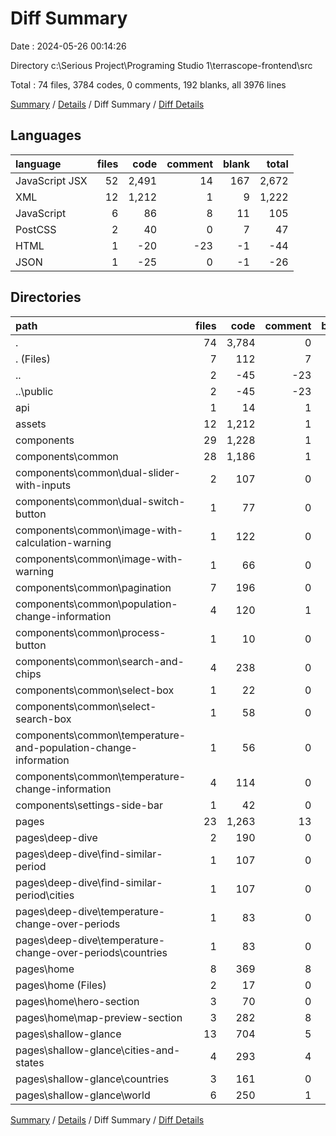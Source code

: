 # Diff Summary

Date : 2024-05-26 00:14:26

Directory c:\\Serious Project\\Programing Studio 1\\terrascope-frontend\\src

Total : 74 files,  3784 codes, 0 comments, 192 blanks, all 3976 lines

[Summary](results.md) / [Details](details.md) / Diff Summary / [Diff Details](diff-details.md)

## Languages
| language | files | code | comment | blank | total |
| :--- | ---: | ---: | ---: | ---: | ---: |
| JavaScript JSX | 52 | 2,491 | 14 | 167 | 2,672 |
| XML | 12 | 1,212 | 1 | 9 | 1,222 |
| JavaScript | 6 | 86 | 8 | 11 | 105 |
| PostCSS | 2 | 40 | 0 | 7 | 47 |
| HTML | 1 | -20 | -23 | -1 | -44 |
| JSON | 1 | -25 | 0 | -1 | -26 |

## Directories
| path | files | code | comment | blank | total |
| :--- | ---: | ---: | ---: | ---: | ---: |
| . | 74 | 3,784 | 0 | 192 | 3,976 |
| . (Files) | 7 | 112 | 7 | 16 | 135 |
| .. | 2 | -45 | -23 | -2 | -70 |
| ..\\public | 2 | -45 | -23 | -2 | -70 |
| api | 1 | 14 | 1 | 2 | 17 |
| assets | 12 | 1,212 | 1 | 9 | 1,222 |
| components | 29 | 1,228 | 1 | 85 | 1,314 |
| components\\common | 28 | 1,186 | 1 | 83 | 1,270 |
| components\\common\\dual-slider-with-inputs | 2 | 107 | 0 | 4 | 111 |
| components\\common\\dual-switch-button | 1 | 77 | 0 | 3 | 80 |
| components\\common\\image-with-calculation-warning | 1 | 122 | 0 | 8 | 130 |
| components\\common\\image-with-warning | 1 | 66 | 0 | 5 | 71 |
| components\\common\\pagination | 7 | 196 | 0 | 23 | 219 |
| components\\common\\population-change-information | 4 | 120 | 1 | 11 | 132 |
| components\\common\\process-button | 1 | 10 | 0 | 2 | 12 |
| components\\common\\search-and-chips | 4 | 238 | 0 | 8 | 246 |
| components\\common\\select-box | 1 | 22 | 0 | 3 | 25 |
| components\\common\\select-search-box | 1 | 58 | 0 | 1 | 59 |
| components\\common\\temperature-and-population-change-information | 1 | 56 | 0 | 3 | 59 |
| components\\common\\temperature-change-information | 4 | 114 | 0 | 12 | 126 |
| components\\settings-side-bar | 1 | 42 | 0 | 2 | 44 |
| pages | 23 | 1,263 | 13 | 82 | 1,358 |
| pages\\deep-dive | 2 | 190 | 0 | 8 | 198 |
| pages\\deep-dive\\find-similar-period | 1 | 107 | 0 | 4 | 111 |
| pages\\deep-dive\\find-similar-period\\cities | 1 | 107 | 0 | 4 | 111 |
| pages\\deep-dive\\temperature-change-over-periods | 1 | 83 | 0 | 4 | 87 |
| pages\\deep-dive\\temperature-change-over-periods\\countries | 1 | 83 | 0 | 4 | 87 |
| pages\\home | 8 | 369 | 8 | 30 | 407 |
| pages\\home (Files) | 2 | 17 | 0 | 3 | 20 |
| pages\\home\\hero-section | 3 | 70 | 0 | 11 | 81 |
| pages\\home\\map-preview-section | 3 | 282 | 8 | 16 | 306 |
| pages\\shallow-glance | 13 | 704 | 5 | 44 | 753 |
| pages\\shallow-glance\\cities-and-states | 4 | 293 | 4 | 11 | 308 |
| pages\\shallow-glance\\countries | 3 | 161 | 0 | 12 | 173 |
| pages\\shallow-glance\\world | 6 | 250 | 1 | 21 | 272 |

[Summary](results.md) / [Details](details.md) / Diff Summary / [Diff Details](diff-details.md)